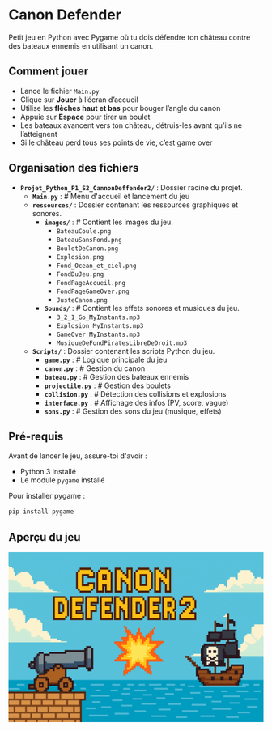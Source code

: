 # Canon Defender

Petit jeu en Python avec Pygame où tu dois défendre ton château contre des bateaux ennemis en utilisant un canon.

## Comment jouer

- Lance le fichier `Main.py`
- Clique sur **Jouer** à l’écran d’accueil
- Utilise les **flèches haut et bas** pour bouger l’angle du canon
- Appuie sur **Espace** pour tirer un boulet
- Les bateaux avancent vers ton château, détruis-les avant qu’ils ne l’atteignent
- Si le château perd tous ses points de vie, c’est game over

## Organisation des fichiers

- **`Projet_Python_P1_S2_CannonDeffender2/`** : Dossier racine du projet.
    - **`Main.py`** : # Menu d'accueil et lancement du jeu
    - **`ressources/`** : Dossier contenant les ressources graphiques et sonores.
        - **`images/`** : # Contient les images du jeu.
            - `BateauCoule.png`
            - `BateauSansFond.png`
            - `BouletDeCanon.png`
            - `Explosion.png`
            - `Fond_Ocean_et_ciel.png`
            - `FondDuJeu.png`
            - `FondPageAccueil.png`
            - `FondPageGameOver.png`
            - `JusteCanon.png`
        - **`Sounds/`** : # Contient les effets sonores et musiques du jeu.
            - `3_2_1_Go_MyInstants.mp3`
            - `Explosion_MyInstants.mp3`
            - `GameOver_MyInstants.mp3`
            - `MusiqueDeFondPiratesLibreDeDroit.mp3`
    - **`Scripts/`** : Dossier contenant les scripts Python du jeu.
        - **`game.py`** : # Logique principale du jeu
        - **`canon.py`** : # Gestion du canon
        - **`bateau.py`** : # Gestion des bateaux ennemis
        - **`projectile.py`** : # Gestion des boulets
        - **`collision.py`** : # Détection des collisions et explosions
        - **`interface.py`** : # Affichage des infos (PV, score, vague)
        - **`sons.py`** : # Gestion des sons du jeu (musique, effets)

## Pré-requis

Avant de lancer le jeu, assure-toi d'avoir :

- Python 3 installé
- Le module `pygame` installé

Pour installer pygame :

```bash
pip install pygame
```

## Aperçu du jeu 

![FondPageAccueil.png](ressources%2Fimages%2FFondPageAccueil.png)
